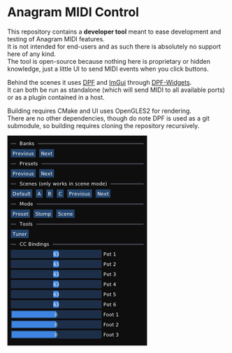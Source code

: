 # Anagram MIDI Control

This repository contains a **developer tool** meant to ease development and testing of Anagram MIDI features.  
It is not intended for end-users and as such there is absolutely no support here of any kind.  
The tool is open-source because nothing here is proprietary or hidden knowledge, just a little UI to send MIDI events when you click buttons.

Behind the scenes it uses [DPF](https://github.com/DISTRHO/DPF/) and [ImGui](https://github.com/ocornut/imgui/) through [DPF-Widgets](https://github.com/DISTRHO/DPF-Widgets/).  
It can both be run as standalone (which will send MIDI to all available ports) or as a plugin contained in a host.

Building requires CMake and UI uses OpenGLES2 for rendering.  
There are no other dependencies, though do note DPF is used as a git submodule, so building requires cloning the repository recursively.

![Screenshot](Screenshot.png "Screenshot")
